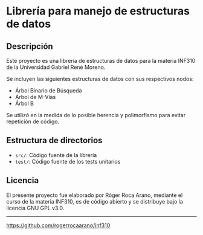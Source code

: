 # Librería para manejo de estructuras de datos

## Descripción

Este proyecto es una librería de estructuras de datos para la materia INF310
de la Universidad Gabriel René Moreno.

Se incluyen las siguientes estructuras de datos con sus respectivos nodos:

- Árbol Binario de Búsqueda
- Árbol de M-Vías
- Árbol B

Se utilizó en la medida de lo posible herencia y polimorfismo para evitar
repetición de código.

## Estructura de directorios

- `src/`: Código fuente de la librería
- `test/`: Código fuente de los tests unitarios

## Licencia

El presente proyecto fue elaborado por Róger Roca Arano, mediante el curso de
la materia INF310, es de código abierto y se distribuye bajo la licencia
GNU GPL v3.0.

___

https://github.com/rogerrocaarano/inf310
